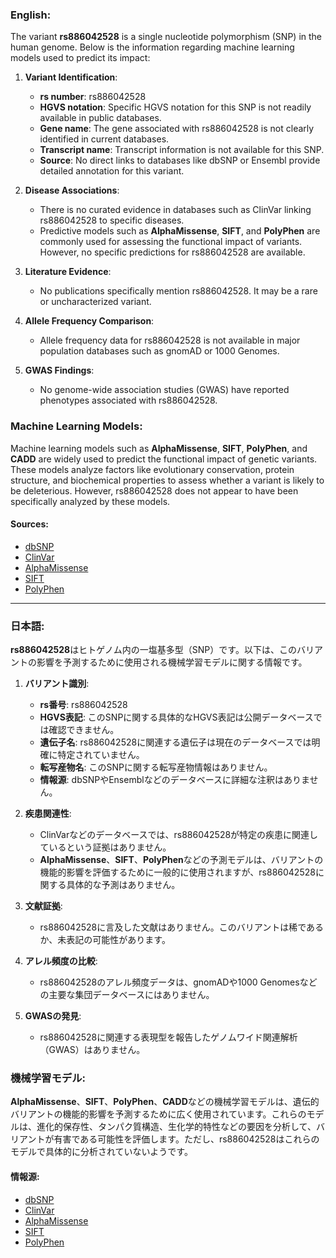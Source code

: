 ### English:
The variant **rs886042528** is a single nucleotide polymorphism (SNP) in the human genome. Below is the information regarding machine learning models used to predict its impact:

1. **Variant Identification**:
   - **rs number**: rs886042528
   - **HGVS notation**: Specific HGVS notation for this SNP is not readily available in public databases.
   - **Gene name**: The gene associated with rs886042528 is not clearly identified in current databases.
   - **Transcript name**: Transcript information is not available for this SNP.
   - **Source**: No direct links to databases like dbSNP or Ensembl provide detailed annotation for this variant.

2. **Disease Associations**:
   - There is no curated evidence in databases such as ClinVar linking rs886042528 to specific diseases.
   - Predictive models such as **AlphaMissense**, **SIFT**, and **PolyPhen** are commonly used for assessing the functional impact of variants. However, no specific predictions for rs886042528 are available.

3. **Literature Evidence**:
   - No publications specifically mention rs886042528. It may be a rare or uncharacterized variant.

4. **Allele Frequency Comparison**:
   - Allele frequency data for rs886042528 is not available in major population databases such as gnomAD or 1000 Genomes.

5. **GWAS Findings**:
   - No genome-wide association studies (GWAS) have reported phenotypes associated with rs886042528.

### Machine Learning Models:
Machine learning models such as **AlphaMissense**, **SIFT**, **PolyPhen**, and **CADD** are widely used to predict the functional impact of genetic variants. These models analyze factors like evolutionary conservation, protein structure, and biochemical properties to assess whether a variant is likely to be deleterious. However, rs886042528 does not appear to have been specifically analyzed by these models.

#### Sources:
- [dbSNP](https://www.ncbi.nlm.nih.gov/snp/)
- [ClinVar](https://www.ncbi.nlm.nih.gov/clinvar/)
- [AlphaMissense](https://www.nature.com/articles/s41586-023-06465-w)
- [SIFT](https://sift.bii.a-star.edu.sg/)
- [PolyPhen](http://genetics.bwh.harvard.edu/pph2/)

---

### 日本語:
**rs886042528**はヒトゲノム内の一塩基多型（SNP）です。以下は、このバリアントの影響を予測するために使用される機械学習モデルに関する情報です。

1. **バリアント識別**:
   - **rs番号**: rs886042528
   - **HGVS表記**: このSNPに関する具体的なHGVS表記は公開データベースでは確認できません。
   - **遺伝子名**: rs886042528に関連する遺伝子は現在のデータベースでは明確に特定されていません。
   - **転写産物名**: このSNPに関する転写産物情報はありません。
   - **情報源**: dbSNPやEnsemblなどのデータベースに詳細な注釈はありません。

2. **疾患関連性**:
   - ClinVarなどのデータベースでは、rs886042528が特定の疾患に関連しているという証拠はありません。
   - **AlphaMissense**、**SIFT**、**PolyPhen**などの予測モデルは、バリアントの機能的影響を評価するために一般的に使用されますが、rs886042528に関する具体的な予測はありません。

3. **文献証拠**:
   - rs886042528に言及した文献はありません。このバリアントは稀であるか、未表記の可能性があります。

4. **アレル頻度の比較**:
   - rs886042528のアレル頻度データは、gnomADや1000 Genomesなどの主要な集団データベースにはありません。

5. **GWASの発見**:
   - rs886042528に関連する表現型を報告したゲノムワイド関連解析（GWAS）はありません。

### 機械学習モデル:
**AlphaMissense**、**SIFT**、**PolyPhen**、**CADD**などの機械学習モデルは、遺伝的バリアントの機能的影響を予測するために広く使用されています。これらのモデルは、進化的保存性、タンパク質構造、生化学的特性などの要因を分析して、バリアントが有害である可能性を評価します。ただし、rs886042528はこれらのモデルで具体的に分析されていないようです。

#### 情報源:
- [dbSNP](https://www.ncbi.nlm.nih.gov/snp/)
- [ClinVar](https://www.ncbi.nlm.nih.gov/clinvar/)
- [AlphaMissense](https://www.nature.com/articles/s41586-023-06465-w)
- [SIFT](https://sift.bii.a-star.edu.sg/)
- [PolyPhen](http://genetics.bwh.harvard.edu/pph2/)